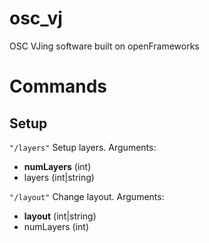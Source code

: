 # osc_vj
OSC VJing software built on openFrameworks

# Commands

## Setup

`"/layers"`
Setup layers.
Arguments:
- **numLayers** (int)
- layers (int|string)

`"/layout"`
Change layout.
Arguments:
- **layout** (int|string)
- numLayers (int)
